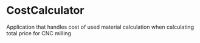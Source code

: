 # CostCalculator
Application that handles cost of used material calculation when calculating total price for CNC milling

